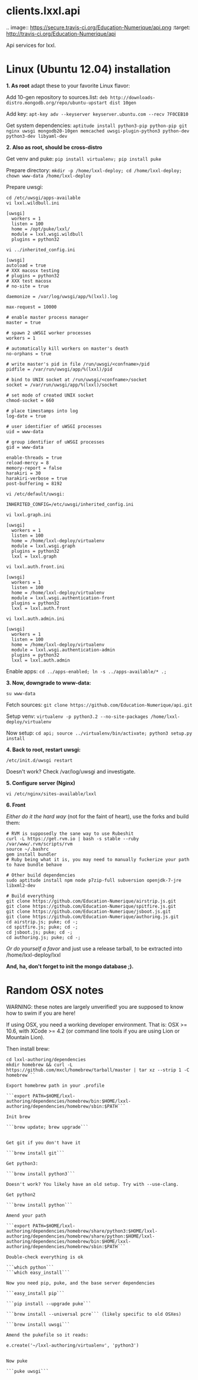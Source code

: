 clients.lxxl.api
=========================

.. image:: https://secure.travis-ci.org/Education-Numerique/api.png
        :target: http://travis-ci.org/Education-Numerique/api

Api services for lxxl.


Linux (Ubuntu 12.04) installation
=========================

**1. As root** 
adapt these to your favorite Linux flavor:

Add 10-gen repository to sources.list:
```deb http://downloads-distro.mongodb.org/repo/ubuntu-upstart dist 10gen```

Add key:
```apt-key adv --keyserver keyserver.ubuntu.com --recv 7F0CEB10```

Get system dependencies:
```aptitude install python3-pip python-pip git nginx uwsgi mongodb20-10gen memcached uwsgi-plugin-python3 python-dev python3-dev libyaml-dev```


**2. Also as root, should be cross-distro**

Get venv and puke:
```pip install virtualenv; pip install puke```

Prepare directory:
```mkdir -p /home/lxxl-deploy; cd /home/lxxl-deploy; chown www-data /home/lxxl-deploy```

Prepare uwsgi:
```
cd /etc/uwsgi/apps-available
vi lxxl.wildbull.ini
```
```
[uwsgi]
  workers = 1
  listen = 100
  home = /opt/puke/lxxl/
  module = lxxl.wsgi.wildbull
  plugins = python32
```
```
vi ../inherited_config.ini
```
```
[uwsgi]
autoload = true
# XXX macosx testing
# plugins = python32
# XXX test macosx
# no-site = true

daemonize = /var/log/uwsgi/app/%(lxxl).log

max-request = 10000

# enable master process manager
master = true

# spawn 2 uWSGI worker processes
workers = 1

# automatically kill workers on master's death
no-orphans = true

# write master's pid in file /run/uwsgi/<confname>/pid
pidfile = /var/run/uwsgi/app/%(lxxl)/pid

# bind to UNIX socket at /run/uwsgi/<confname>/socket
socket = /var/run/uwsgi/app/%(lxxl)/socket

# set mode of created UNIX socket
chmod-socket = 660

# place timestamps into log
log-date = true

# user identifier of uWSGI processes
uid = www-data

# group identifier of uWSGI processes
gid = www-data

enable-threads = true
reload-mercy = 8
memory-report = false
harakiri = 30
harakiri-verbose = true
post-buffering = 8192
```

```
vi /etc/default/uwsgi:
```
```
INHERITED_CONFIG=/etc/uwsgi/inherited_config.ini
```
```
vi lxxl.graph.ini
```

```
[uwsgi]
  workers = 1
  listen = 100
  home = /home/lxxl-deploy/virtualenv
  module = lxxl.wsgi.graph
  plugins = python32
  lxxl = lxxl.graph 
```
```
vi lxxl.auth.front.ini
```
```
[uwsgi]
  workers = 1
  listen = 100
  home = /home/lxxl-deploy/virtualenv
  module = lxxl.wsgi.authentication-front
  plugins = python32
  lxxl = lxxl.auth.front
```
```
vi lxxl.auth.admin.ini
```

```
[uwsgi]
  workers = 1
  listen = 100
  home = /home/lxxl-deploy/virtualenv
  module = lxxl.wsgi.authentication-admin
  plugins = python32
  lxxl = lxxl.auth.admin
```

Enable apps:
```cd ../apps-enabled; ln -s ../apps-available/* .;```


**3. Now, downgrade to www-data:**
```
su www-data
```

Fetch sources: ```git clone https://github.com/Education-Numerique/api.git```

Setup venv: ```virtualenv -p python3.2 --no-site-packages /home/lxxl-deploy/virtualenv```

Now setup: ```cd api; source ../virtualenv/bin/activate; python3 setup.py install```

**4. Back to root, restart uwsgi:**
```
/etc/init.d/uwsgi restart
```

Doesn't work? Check /var/log/uwsgi and investigate.


**5. Configure server (Nginx)**
```
vi /etc/nginx/sites-available/lxxl
```

**6. Front**

*Either do it the hard way* (not for the faint of heart), use the forks and build them:
```
# RVM is supposedly the sane way to use Rubeshit
curl -L https://get.rvm.io | bash -s stable --ruby
/var/www/.rvm/scripts/rvm
source ~/.bashrc
gem install bundler
# Ruby being what it is, you may need to manually fuckerize your path to have bundle behave

# Other build dependencies
sudo aptitude install npm node p7zip-full subversion openjdk-7-jre libxml2-dev

# Build everything
git clone https://github.com/Education-Numerique/airstrip.js.git
git clone https://github.com/Education-Numerique/spitfire.js.git
git clone https://github.com/Education-Numerique/jsboot.js.git
git clone https://github.com/Education-Numerique/authoring.js.git
cd airstrip.js; puke; cd -;
cd spitfire.js; puke; cd -;
cd jsboot.js; puke; cd -;
cd authoring.js; puke; cd -;
```

*Or do yourself a favor* and just use a release tarball, to be extracted into /home/lxxl-deploy/lxxl

**And, ha, don't forget to init the mongo database ;).**


Random OSX notes
=========================

WARNING: these notes are largely unverified! you are supposed to know how to swim if you are here!

If using OSX, you need a working developer environment. That is: OSX >= 10.6, with XCode >= 4.2 (or command line tools if you are using Lion or Mountain Lion).

Then install brew:
```mkdir -p lxxl-authoring/dependencies
cd lxxl-authoring/dependencies
mkdir homebrew && curl -L https://github.com/mxcl/homebrew/tarball/master | tar xz --strip 1 -C homebrew```

Export homebrew path in your .profile

```export PATH=$HOME/lxxl-authoring/dependencies/homebrew/bin:$HOME/lxxl-authoring/dependencies/homebrew/sbin:$PATH```

Init brew

```brew update; brew upgrade```


Get git if you don't have it

```brew install git```

Get python3:

```brew install python3```

Doesn't work? You likely have an old setup. Try with --use-clang.

Get python2

```brew install python```

Amend your path

```export PATH=$HOME/lxxl-authoring/dependencies/homebrew/share/python3:$HOME/lxxl-authoring/dependencies/homebrew/share/python:$HOME/lxxl-authoring/dependencies/homebrew/bin:$HOME/lxxl-authoring/dependencies/homebrew/sbin:$PATH```

Double-check everything is ok 

```which python```
```which easy_install```

Now you need pip, puke, and the base server dependencies

```easy_install pip```

```pip install --upgrade puke```

```brew install --universal pcre``` (likely specific to old OSXes)

```brew install uwsgi```

Amend the pukefile so it reads:

e.create('~/lxxl-authoring/virtualenv', 'python3')


Now puke

```puke uwsgi```

